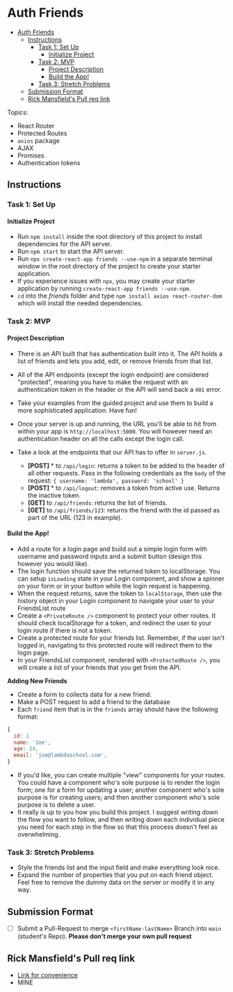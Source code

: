 # Auth Friends

- [Auth Friends](#auth-friends)
  - [Instructions](#instructions)
    - [Task 1: Set Up](#task-1-set-up)
      - [Initialize Project](#initialize-project)
    - [Task 2: MVP](#task-2-mvp)
      - [Project Description](#project-description)
      - [Build the App!](#build-the-app)
    - [Task 3: Stretch Problems](#task-3-stretch-problems)
  - [Submission Format](#submission-format)
  - [Rick Mansfield's Pull req link](#rick-mansfields-pull-req-link)

Topics:

* React Router
* Protected Routes
* `axios` package
* AJAX
* Promises
* Authentication tokens

## Instructions

### Task 1: Set Up

#### Initialize Project

* Run `npm install` inside the root directory of this project to install dependencies for the API server.
* Run `npm start` to start the API server.
* Run `npx create-react-app friends --use-npm` in a separate terminal window in the root directory of the project to create your starter application.
* If you experience issues with `npx`, you may create your starter application by running `create-react-app friends --use-npm`.
* `cd` into the _friends_ folder and type `npm install axios react-router-dom` which will install the needed dependencies.

### Task 2: MVP

#### Project Description

* There is an API built that has authentication built into it. The API holds a list of friends and lets you add, edit, or remove friends from that list. 
* All of the API endpoints (except the login endpoint) are considered "protected", meaning you have to make the request with an authentication token in the header or the API will send back a `401` error. 
* Take your examples from the guided project and use them to build a more sophisticated application. Have fun!
* Once your server is up and running, the URL you'll be able to hit from within your app is `http://localhost:5000`. You will however need an authentication header on all the calls except the login call.
* Take a look at the endpoints that our API has to offer in `server.js`.

  * **[POST]** * to `/api/login`: returns a token to be added to the header of all other requests. Pass in the following credentials as the `body` of the request: `{ username: 'lambda', password: 'school' }`
  * **[POST]** * to `/api/logout`: removes a token from active use. Returns the inactive token. 
  * **[GET]** to `/api/friends`: returns the list of friends.
  * **[GET]** to `/api/friends/123`: returns the friend with the id passed as part of the URL (123 in example).

#### Build the App!
* Add a route for a login page and build out a simple login form with username and password inputs and a submit button (design this however you would like).
* The login function should save the returned token to localStorage. You can setup `isLoading` state in your Login component, and show a spinner on your form or in your button while the login request is happening.
* When the request returns, save the token to `localStorage`, then use the history object in your Login component to navigate your user to your FriendsList route
* Create a `<PrivateRoute />` component to protect your other routes. It should check localStorage for a token, and redirect the user to your login route if there is not a token.
* Create a protected route for your friends list. Remember, if the user isn't logged in, navigating to this protected route will redirect them to the login page.
* In your FriendsList component, rendered with `<ProtectedRoute />`, you will create a list of your friends that you get from the API.

**Adding New Friends**
* Create a form to collects data for a new friend.
* Make a POST request to add a friend to the database
* Each `friend` item that is in the `friends` array should have the following format:

```js
{
  id: 1
  name: 'Joe',
  age: 24,
  email: 'joe@lambdaschool.com',
}
```

* If you'd like, you can create multiple "view" components for your routes. You could have a component who's sole purpose is to render the login form; one for a form for updating a user; another component who's sole purpose is for creating users; and then another component who's sole purpose is to delete a user.
* It really is up to you how you build this project. I suggest writing down the flow you want to follow, and then writing down each individual piece you need for each step in the flow so that this process doesn't feel as overwhelming.

### Task 3: Stretch Problems
* Style the friends list and the input field and make everything look nice.
* Expand the number of properties that you put on each friend object. Feel free to remove the dummy data on the server or modify it in any way.

## Submission Format
* [ ] Submit a Pull-Request to merge `<firstName-lastName>` Branch into `main` (student's  Repo). **Please don't merge your own pull request**

## Rick Mansfield's Pull req link
- [Link for convenience](https://github.com/LambdaSchool/web-module-project-client-auth/pull/60)
- MINE